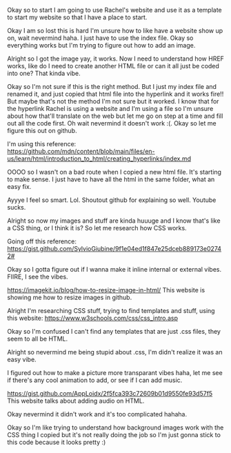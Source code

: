 Okay so to start I am going to use Rachel's website and use it as a template to start my website so that I have a place to start. 

Okay I am so lost this is hard I'm unsure how to like have a website show up on, wait nevermind haha. I just have to use the index file.
Okay so everything works but I'm trying to figure out how to add an image. 

Alright so I got the image yay, it works. Now I need to understand how HREF works, like do I need to create another HTML file or can it all just be coded into one? That kinda vibe. 

Okay so I'm not sure if this is the right method. But I just my index file and renamed it, and just copied that html file into the hyperlink and it works fire!! But maybe that's not the method I'm not sure but it worked. I know that for the hyperlink Rachel is using a website and I'm using a file so I'm unsure about how that'll translate on the web but let me go on step at a time and fill out all the code first. Oh wait nevermind it doesn't work :(. Okay so let me figure this out on github.

I'm using this reference: https://github.com/mdn/content/blob/main/files/en-us/learn/html/introduction_to_html/creating_hyperlinks/index.md

OOOO so I wasn't on a bad route when I copied a new html file. It's starting to make sense. I just have to have all the html in the same folder, what an easy fix. 

Ayyye I feel so smart. Lol. Shoutout github for explaining so well. Youtube sucks. 

Alright so now my images and stuff are kinda huuuge and I know that's like a CSS thing, or I think it is? So let me research how CSS works. 

Going off this reference: https://gist.github.com/SylvioGiubine/9f1e04ed1f847e25dceb889173e02742# 

Okay so I gotta figure out if I wanna make it inline internal or external vibes. FIIRE, I see the vibes. 

https://imagekit.io/blog/how-to-resize-image-in-html/ This website is showing me how to resize images in github.

Alright I'm researching CSS stuff, trying to find templates and stuff, using this website: https://www.w3schools.com/css/css_intro.asp

Okay so I'm confused I can't find any templates that are just .css files, they seem to all be HTML. 

Alright so nevermind me being stupid about .css, I'm didn't realize it was an easy vibe.

I figured out how to make a picture more transparant vibes haha, let me see if there's any cool animation to add, or see if I can add music.

https://gist.github.com/AppLoidx/2f5fca393c72609b01d9550fe93d57f5 This website talks about adding audio on HTML.

Okay nevermind it didn't work and it's too complicated hahaha.

Okay so I'm like trying to understand how background images work with the CSS thing I copied but it's not really doing the job so I'm just gonna stick to this code because it looks pretty :) 

